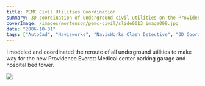 ```yaml
---
title: PEMC Civil Utilities Coordination
summary: 3D coordination of underground civil utilities on the Providence Everett Medical Center project
coverImage: /images/mortenson/pemc-civil/slide0013_image099.jpg
date: "2006-10-31"
tags: ["AutoCad", "Navisworks", "NavisWorks Clash Detective", "3D Coordination"]
---
```


I modeled and coordinated the reroute of all underground utilities to make way for the new Providence Everett Medical center parking garage and hospital bed tower.

![](/images/mortenson/pemc-civil/slide0013_image097.jpg)
